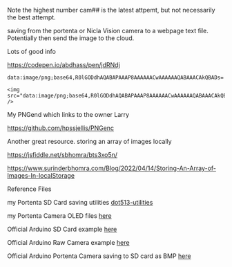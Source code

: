 
Note the highest number  cam## is the latest attpemt, but not necessarily the best attempt.


saving from the portenta or Nicla Vision camera to a webpage text file. Potentially then send the image to the cloud.


Lots of good info


https://codepen.io/abdhass/pen/jdRNdj


```
data:image/png;base64,R0lGODdhAQABAPAAAP8AAAAAACwAAAAAAQABAAACAkQBADs=
```

```
<img src="data:image/png;base64,R0lGODdhAQABAPAAAP8AAAAAACwAAAAAAQABAAACAkQBADs=" /> 

```

My PNGend which links to the owner Larry

https://github.com/hpssjellis/PNGenc

Another great resource. storing an array of images locally

https://jsfiddle.net/sbhomra/bts3xo5n/

https://www.surinderbhomra.com/Blog/2022/04/14/Storing-An-Array-of-Images-In-localStorage



Reference Files

my Portenta SD Card saving utilities  [dot513-utilities](https://github.com/hpssjellis/portenta-pro-community-solutions/tree/main/examples/dot5-portenta-machine-learning/dot51-portenta-edge-impulse-ml/dot513-utilities)

my Portenta Camera OLED files [here](https://github.com/hpssjellis/portenta-pro-community-solutions/tree/main/examples/dot3-portenta-vision-shields/dot35-camera-and-oled)

Official Arduino SD Card example [here](https://github.com/arduino/ArduinoCore-mbed/blob/master/libraries/Portenta_SDCARD/examples/TestSDCARD/TestSDCARD.ino)

Official Arduino Raw Camera example [here](https://github.com/arduino/ArduinoCore-mbed/blob/master/libraries/Camera/examples/CameraCaptureRawBytes/CameraCaptureRawBytes.ino)

Official Arduino Portenta Camera saving to SD card as BMP [here](https://github.com/arduino-libraries/Arduino_Pro_Tutorials/blob/main/examples/Vision%20Shield%20to%20SD%20Card%20bmp/visionShieldBitmap/visionShieldBitmap.ino)





